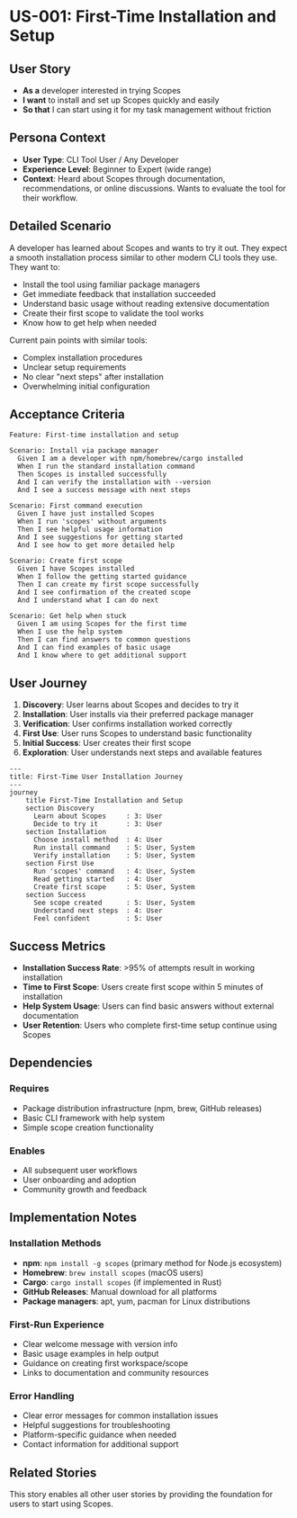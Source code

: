 # US-001: First-Time Installation and Setup

## User Story

- **As a** developer interested in trying Scopes
- **I want** to install and set up Scopes quickly and easily
- **So that** I can start using it for my task management without friction

## Persona Context

- **User Type**: CLI Tool User / Any Developer
- **Experience Level**: Beginner to Expert (wide range)
- **Context**: Heard about Scopes through documentation, recommendations, or online discussions. Wants to evaluate the tool for their workflow.

## Detailed Scenario

A developer has learned about Scopes and wants to try it out. They expect a smooth installation process similar to other modern CLI tools they use. They want to:
- Install the tool using familiar package managers
- Get immediate feedback that installation succeeded
- Understand basic usage without reading extensive documentation
- Create their first scope to validate the tool works
- Know how to get help when needed

Current pain points with similar tools:
- Complex installation procedures
- Unclear setup requirements
- No clear "next steps" after installation
- Overwhelming initial configuration

## Acceptance Criteria

```gherkin
Feature: First-time installation and setup

Scenario: Install via package manager
  Given I am a developer with npm/homebrew/cargo installed
  When I run the standard installation command
  Then Scopes is installed successfully
  And I can verify the installation with --version
  And I see a success message with next steps

Scenario: First command execution
  Given I have just installed Scopes
  When I run 'scopes' without arguments
  Then I see helpful usage information
  And I see suggestions for getting started
  And I see how to get more detailed help

Scenario: Create first scope
  Given I have Scopes installed
  When I follow the getting started guidance
  Then I can create my first scope successfully
  And I see confirmation of the created scope
  And I understand what I can do next

Scenario: Get help when stuck
  Given I am using Scopes for the first time
  When I use the help system
  Then I can find answers to common questions
  And I can find examples of basic usage
  And I know where to get additional support
```

## User Journey

1. **Discovery**: User learns about Scopes and decides to try it
2. **Installation**: User installs via their preferred package manager
3. **Verification**: User confirms installation worked correctly
4. **First Use**: User runs Scopes to understand basic functionality
5. **Initial Success**: User creates their first scope
6. **Exploration**: User understands next steps and available features

```mermaid
---
title: First-Time User Installation Journey
---
journey
    title First-Time Installation and Setup
    section Discovery
      Learn about Scopes     : 3: User
      Decide to try it       : 3: User
    section Installation
      Choose install method  : 4: User
      Run install command    : 5: User, System
      Verify installation    : 5: User, System
    section First Use
      Run 'scopes' command   : 4: User, System
      Read getting started   : 4: User
      Create first scope     : 5: User, System
    section Success
      See scope created      : 5: User, System
      Understand next steps  : 4: User
      Feel confident         : 5: User
```

## Success Metrics

- **Installation Success Rate**: >95% of attempts result in working installation
- **Time to First Scope**: Users create first scope within 5 minutes of installation
- **Help System Usage**: Users can find basic answers without external documentation
- **User Retention**: Users who complete first-time setup continue using Scopes

## Dependencies

### Requires
- Package distribution infrastructure (npm, brew, GitHub releases)
- Basic CLI framework with help system
- Simple scope creation functionality

### Enables
- All subsequent user workflows
- User onboarding and adoption
- Community growth and feedback

## Implementation Notes

### Installation Methods
- **npm**: `npm install -g scopes` (primary method for Node.js ecosystem)
- **Homebrew**: `brew install scopes` (macOS users)
- **Cargo**: `cargo install scopes` (if implemented in Rust)
- **GitHub Releases**: Manual download for all platforms
- **Package managers**: apt, yum, pacman for Linux distributions

### First-Run Experience
- Clear welcome message with version info
- Basic usage examples in help output
- Guidance on creating first workspace/scope
- Links to documentation and community resources

### Error Handling
- Clear error messages for common installation issues
- Helpful suggestions for troubleshooting
- Platform-specific guidance when needed
- Contact information for additional support

## Related Stories

This story enables all other user stories by providing the foundation for users to start using Scopes.